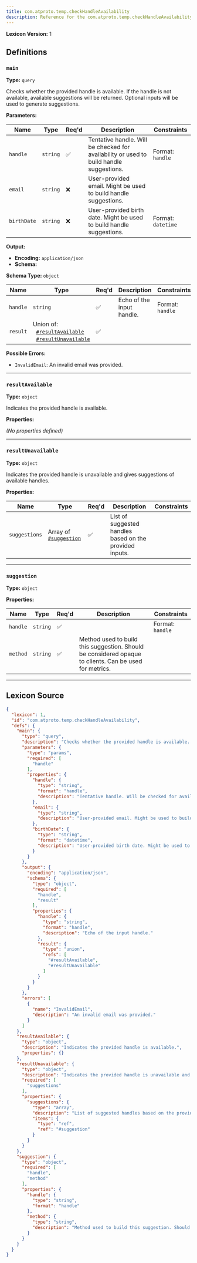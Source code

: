 ```yaml
---
title: com.atproto.temp.checkHandleAvailability
description: Reference for the com.atproto.temp.checkHandleAvailability lexicon
---
```

**Lexicon Version:** 1

## Definitions

<a name="main"></a>
### `main`

**Type:** `query`

Checks whether the provided handle is available. If the handle is not available, available suggestions will be returned. Optional inputs will be used to generate suggestions.

**Parameters:**

| Name | Type | Req'd  | Description | Constraints |
|------|------|----------|-------------|-------------|
| `handle` | `string` | ✅  | Tentative handle. Will be checked for availability or used to build handle suggestions. | Format: `handle` |
| `email` | `string` | ❌  | User-provided email. Might be used to build handle suggestions. |  |
| `birthDate` | `string` | ❌  | User-provided birth date. Might be used to build handle suggestions. | Format: `datetime` |
**Output:**

- **Encoding:** `application/json`
- **Schema:**

**Schema Type:** `object`

| Name | Type | Req'd  | Description | Constraints |
|------|------|----------|-------------|-------------|
| `handle` | `string` | ✅  | Echo of the input handle. | Format: `handle` |
| `result` | Union of:<br/>&nbsp;&nbsp;[`#resultAvailable`](#resultavailable)<br/>&nbsp;&nbsp;[`#resultUnavailable`](#resultunavailable) | ✅  |  |  |
**Possible Errors:**

- `InvalidEmail`: An invalid email was provided.

---

<a name="resultavailable"></a>
### `resultAvailable`

**Type:** `object`

Indicates the provided handle is available.

**Properties:**

_(No properties defined)_

---

<a name="resultunavailable"></a>
### `resultUnavailable`

**Type:** `object`

Indicates the provided handle is unavailable and gives suggestions of available handles.

**Properties:**

| Name | Type | Req'd  | Description | Constraints |
|------|------|----------|-------------|-------------|
| `suggestions` | Array of [`#suggestion`](#suggestion) | ✅  | List of suggested handles based on the provided inputs. |  |

---

<a name="suggestion"></a>
### `suggestion`

**Type:** `object`

**Properties:**

| Name | Type | Req'd  | Description | Constraints |
|------|------|----------|-------------|-------------|
| `handle` | `string` | ✅  |  | Format: `handle` |
| `method` | `string` | ✅  | Method used to build this suggestion. Should be considered opaque to clients. Can be used for metrics. |  |

---

## Lexicon Source
```json
{
  "lexicon": 1,
  "id": "com.atproto.temp.checkHandleAvailability",
  "defs": {
    "main": {
      "type": "query",
      "description": "Checks whether the provided handle is available. If the handle is not available, available suggestions will be returned. Optional inputs will be used to generate suggestions.",
      "parameters": {
        "type": "params",
        "required": [
          "handle"
        ],
        "properties": {
          "handle": {
            "type": "string",
            "format": "handle",
            "description": "Tentative handle. Will be checked for availability or used to build handle suggestions."
          },
          "email": {
            "type": "string",
            "description": "User-provided email. Might be used to build handle suggestions."
          },
          "birthDate": {
            "type": "string",
            "format": "datetime",
            "description": "User-provided birth date. Might be used to build handle suggestions."
          }
        }
      },
      "output": {
        "encoding": "application/json",
        "schema": {
          "type": "object",
          "required": [
            "handle",
            "result"
          ],
          "properties": {
            "handle": {
              "type": "string",
              "format": "handle",
              "description": "Echo of the input handle."
            },
            "result": {
              "type": "union",
              "refs": [
                "#resultAvailable",
                "#resultUnavailable"
              ]
            }
          }
        }
      },
      "errors": [
        {
          "name": "InvalidEmail",
          "description": "An invalid email was provided."
        }
      ]
    },
    "resultAvailable": {
      "type": "object",
      "description": "Indicates the provided handle is available.",
      "properties": {}
    },
    "resultUnavailable": {
      "type": "object",
      "description": "Indicates the provided handle is unavailable and gives suggestions of available handles.",
      "required": [
        "suggestions"
      ],
      "properties": {
        "suggestions": {
          "type": "array",
          "description": "List of suggested handles based on the provided inputs.",
          "items": {
            "type": "ref",
            "ref": "#suggestion"
          }
        }
      }
    },
    "suggestion": {
      "type": "object",
      "required": [
        "handle",
        "method"
      ],
      "properties": {
        "handle": {
          "type": "string",
          "format": "handle"
        },
        "method": {
          "type": "string",
          "description": "Method used to build this suggestion. Should be considered opaque to clients. Can be used for metrics."
        }
      }
    }
  }
}
```
